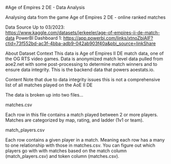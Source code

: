 #Age of Empires 2 DE - Data Analysis

Analysing data from the game Age of Empires 2 DE - online ranked matches

Data Source Up to 03/2023: https://www.kaggle.com/datasets/jerkeeler/age-of-empires-ii-de-match-data
PowerBI Dashboard 1: https://app.powerbi.com/links/xtnoZbiAlF?ctid=73f552bd-ac3f-4bba-adb9-042ab903f40a&pbi_source=linkShare



About Dataset
Context
This data is Age of Empires II DE match data, one of the OG RTS video games. Data is anonymized match level data pulled from aoe2.net with some post-processing to determine match winners and to ensure data integrity. This is the backend data that powers aoestats.io.

Content
Note that due to data integrity issues this is not a comprehensive list of all matches played on the AoE II DE

The data is broken up into two files…

matches.csv

Each row in this file contains a match played between 2 or more players. Matches are categorized by map, rating, and ladder (1v1 or team).

match_players.csv

Each row contains a given player in a match. Meaning each row has a many to one relationship with those in matches.csv. You can figure out which players go with with matches based on the match column (match_players.csv) and token column (matches.csv).
